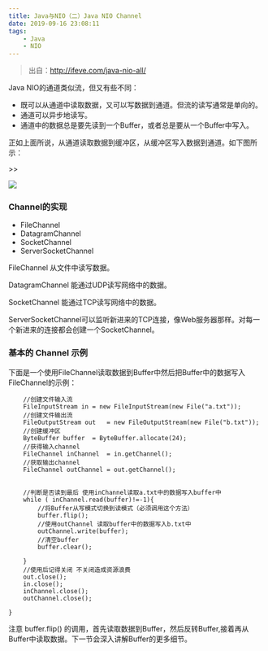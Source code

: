 ```yaml
---
title: Java与NIO（二）Java NIO Channel
date: 2019-09-16 23:08:11 
tags: 
    - Java 
    - NIO
---
```


> 出自：http://ifeve.com/java-nio-all/


Java NIO的通道类似流，但又有些不同：
  
- 既可以从通道中读取数据，又可以写数据到通道。但流的读写通常是单向的。
- 通道可以异步地读写。
- 通道中的数据总是要先读到一个Buffer，或者总是要从一个Buffer中写入。

正如上面所说，从通道读取数据到缓冲区，从缓冲区写入数据到通道。如下图所示：

<!--more-->>>

![](/image/Java与NIO/channel和buffer.png)

### Channel的实现 ###

- FileChannel
- DatagramChannel
- SocketChannel
- ServerSocketChannel


FileChannel 从文件中读写数据。

DatagramChannel 能通过UDP读写网络中的数据。

SocketChannel 能通过TCP读写网络中的数据。

ServerSocketChannel可以监听新进来的TCP连接，像Web服务器那样。对每一个新进来的连接都会创建一个SocketChannel。


### 基本的 Channel 示例 ###

下面是一个使用FileChannel读取数据到Buffer中然后把Buffer中的数据写入FileChannel的示例：


        //创建文件输入流
        FileInputStream in = new FileInputStream(new File("a.txt"));
        //创建文件输出流
        FileOutputStream out   = new FileOutputStream(new File("b.txt"));
        //创建缓冲区
        ByteBuffer buffer  = ByteBuffer.allocate(24);
        //获得输入channel
        FileChannel inChannel  = in.getChannel();
        //获取输出channel
        FileChannel outChannel = out.getChannel();


        //判断是否读到最后 使用inChannel读取a.txt中的数据写入buffer中
        while ( inChannel.read(buffer)!=-1){
            //将Buffer从写模式切换到读模式（必须调用这个方法）
            buffer.flip();
            //使用outChannel 读取buffer中的数据写入b.txt中
            outChannel.write(buffer);
            //清空buffer
            buffer.clear();

        }
        //使用后记得关闭 不关闭造成资源浪费
        out.close();
        in.close();
        inChannel.close();
        outChannel.close();

    }


注意  buffer.flip() 的调用，首先读取数据到Buffer，然后反转Buffer,接着再从Buffer中读取数据。下一节会深入讲解Buffer的更多细节。




